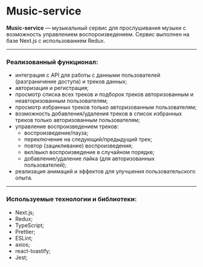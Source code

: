 # Music-service

**Music-service** — музыкальный сервис для прослушивания музыки с возможность управлением воспороизведением. Сервис выполнен на базе Next.js с использованием Redux.

---

### Реализованный функционал:

- интеграция с API для работы с данными пользователей (разграничение доступа) и треков данных;
- авторизация и регистрация;
- просмотр списка всех треков и подборок треков авторизованным и неавторизованным пользователям;
- просмотр избранных треков только авторизованным пользователям;
- возможность добавления/удаления треков в список избранных треков только авторизованным пользователям;
- управление воспроизведением треков:
  - воспроизведение/пауза;
  - переключение на следующий/предыдущий трек;
  - повтор (зацикливание) воспроизведения;
  - вкл/выкл воспроизведение в случайном порядке;
  - добавление/удаление лайка (для авторизованных пользователей);
- реализация анимаций и эффектов для улучшения пользовательского опыта.

---

### Используемые технологии и библиотеки:

- Next.js;
- Redux;
- TypeScript;
- Prettier;
- ESLint;
- axios;
- react-toastify;
- Jest;
